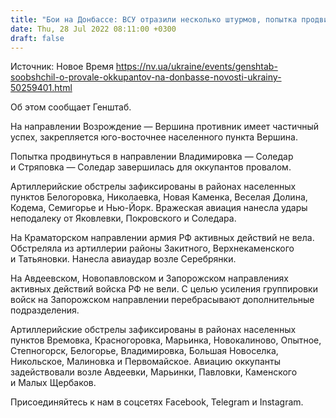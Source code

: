 ```yaml
---
title: "Бои на Донбассе: ВСУ отразили несколько штурмов, попытка продвинуться вблизи Соледара закончилась для оккупантов провалом"
date: Thu, 28 Jul 2022 08:11:00 +0300
draft: false
---
```

Источник: Новое Время https://nv.ua/ukraine/events/genshtab-soobshchil-o-provale-okkupantov-na-donbasse-novosti-ukrainy-50259401.html


Об этом сообщает Генштаб.

На направлении Возрождение — Вершина противник имеет частичный успех, закрепляется юго-восточнее населенного пункта Вершина.

Попытка продвинуться в направлении Владимировка — Соледар и Стряповка — Соледар завершилась для оккупантов провалом.

Артиллерийские обстрелы зафиксированы в районах населенных пунктов Белогоровка, Николаевка, Новая Каменка, Веселая Долина, Кодема, Семигорье и Нью-Йорк. Вражеская авиация нанесла удары неподалеку от Яковлевки, Покровского и Соледара.

На Краматорском направлении армия РФ активных действий не вела. Обстреляла из артиллерии районы Закитного, Верхнекаменского и Татьяновки. Нанесла авиаудар возле Серебрянки.

На Авдеевском, Новопавловском и Запорожском направлениях активных действий войска РФ не вели. С целью усиления группировки войск на Запорожском направлении перебрасывают дополнительные подразделения.

Артиллерийские обстрелы зафиксированы в районах населенных пунктов Времовка, Красногоровка, Марьинка, Новокалиново, Опытное, Степногорск, Белогорье, Владимировка, Большая Новоселка, Никольское, Малиновка и Первомайское. Авиацию оккупанты задействовали возле Авдеевки, Марьинки, Павловки, Каменского и Малых Щербаков.

Присоединяйтесь к нам в соцсетях Facebook, Telegram и Instagram.

